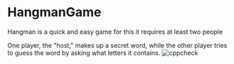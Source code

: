 # HangmanGame

Hangman is a quick and easy game for this it requires at least two people 

One player, the "host," makes up a secret word, while the other player tries to guess the word by asking what letters it contains.
![cppcheck](https://github.com/stepin104865/HangmanGame/workflows/cppcheck/badge.svg)
